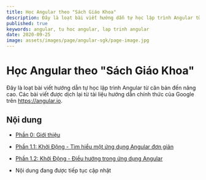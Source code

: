 ```yaml
---
title: Học Angular theo "Sách Giáo Khoa"
description: Đây là loạt bài viết hướng dẫn tự học lập trình Angular từ căn bản đến nâng cao. Các bài viết được dịch lại từ tài liệu hướng dẫn chính thức của Google.
published: true
keywords: angular, tu hoc angular, lap trinh angular
date: 2020-09-25
image: assets/images/page/angular-sgk/page-image.jpg
---
```


# Học Angular theo "Sách Giáo Khoa"

Đây là loạt bài viết hướng dẫn tự học lập trình Angular từ căn bản đến nâng cao. Các bài viết được dịch lại từ tài liệu hướng dẫn chính thức của Google trên https://angular.io.

## Nội dung
- [Phần 0: Giới thiệu](https://nhannguyendacoder.com/blog/angular/sgk/marketing/docs)
- [Phần 1.1: Khởi Động - Tìm hiểu một ứng dụng Angular đơn giản](https://nhannguyendacoder.com/blog/angular/sgk/start/index)
- [Phần 1.2: Khởi Động - Điều hướng trong ứng dụng Angular](https://nhannguyendacoder.com/blog/angular/sgk/start/start-routing)

- Nội dung đang được tiếp tục cập nhật